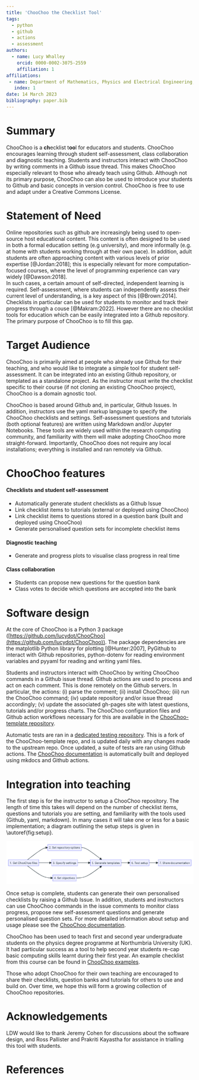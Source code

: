 ```yaml
---
title: 'ChooChoo the Checklist Tool'
tags:
  - python
  - github
  - actions
  - assessment
authors:
  - name: Lucy Whalley
    orcid: 0000-0002-3075-2559
    affiliation: 1
affiliations:
 - name: Department of Mathematics, Physics and Electrical Engineering, Northumbria University, Newcastle upon Tyne, UK
   index: 1
date: 14 March 2023
bibliography: paper.bib
---
```


# Summary

ChooChoo is a **ch**ecklist t**oo**l for educators and students. 
ChooChoo encourages learning through student self-assessment, class collaboration and diagnostic teaching. 
Students and instructors interact with ChooChoo by writing comments in a Github issue thread. This makes ChooChoo especially relevant to those who already teach using Github. Although not its primary purpose, ChooChoo can also be used to introduce your students to Github and basic concepts in version control.
ChooChoo is free to use and adapt under a Creative Commons License.

# Statement of Need

Online repositories such as github are increasingly being used to open-source host educational content. 
This content is often designed to be used in both a formal education setting (e.g university), and more informally (e.g. at home with students working through at their own pace). 
In addition, adult students are often approaching content with various levels of prior expertise [@Jordan:2018]; this is especially relevant for more computation-focused courses, where the level of programming experience can vary widely [@Dawson:2018].  
In such cases, a certain amount of self-directed, independent learning is required. Self-assessment, where students can independently assess their current level of understanding, is a key aspect of this [@Brown:2014]. Checklists in particular can be used for students to monitor and track their progress through a couse [@Makram:2022].
However there are no checklist tools for education which can be easily integrated into a Github repository. The primary purpose of ChooChoo is to fill this gap.

# Target Audience 

ChooChoo is primarily aimed at people who already use Github for their teaching, and who would like to integrate a simple tool for student self-assessment. It can be integrated into an existing Github repository, or templated as a standalone project. As the instructor must write the checklist specific to their course (if not cloning an existing ChooChoo project), ChooChoo is a domain agnostic tool. 

ChooChoo is based around Github and, in particular, Github Issues. In addition, instructors use the yaml markup language to specify the ChooChoo checklists and settings. Self-assessment questions and tutorials (both optional features) are written using Markdown and/or Jupyter Notebooks. These tools are widely used within the research computing community, and familiarity with them will make adopting ChooChoo more straight-forward. Importantly, ChooChoo does not require any local installations; everything is installed and ran remotely via Github.

# ChooChoo features 

#### Checklists and student self-assessment
- Automatically generate student checklists as a Github Issue
- Link checklist items to tutorials (external or deployed using ChooChoo)
- Link checklist items to questions stored in a question bank (built and deployed using ChooChoo)
- Generate personalised question sets for incomplete checklist items

#### Diagnostic teaching
- Generate and progress plots to visualise class progress in real time 

#### Class collaboration
- Students can propose new questions for the question bank
- Class votes to decide which questions are accepted into the bank

# Software design 

At the core of ChooChoo is a Python 3 package ([https://github.com/lucydot/ChooChoo](https://github.com/lucydot/ChooChoo)). The package dependencies are the matplotlib Python library for plotting [@Hunter:2007], PyGithub to interact with Github repositories, python-dotenv for reading environment variables and pyyaml for reading and writing yaml files.

Students and instructors interact with ChooChoo by writing ChooChoo commands in a Github issue thread. Github actions are used to process and act on each comment. This is done remotely on the Github servers. In particular, the actions: (i) parse the comment; (ii) install ChooChoo; (iii) run the ChooChoo command; (iv) update repository and/or issue thread accordingly; (v) update the associated gh-pages site with latest questions, tutorials and/or progress charts. The ChooChoo configuration files and Github action workflows necessary for this are available in the [ChooChoo-template repository](https://github.com/lucydot/ChooChoo-template). 

Automatic tests are ran in a [dedicated testing repository](https://github.com/choochoo-bot/ChooChoo-testing). This is a fork of the ChooChoo-template repo, and is updated daily with any changes made to the upstream repo. Once updated, a suite of tests are ran using Github actions. The [ChooChoo documentation](https://lucydot.github.io/ChooChoo/) is automatically built and deployed using mkdocs and Github actions.

# Integration into teaching

The first step is for the instructor to setup a ChooChoo repository. The length of time this takes will depend on the number of checklist items, questions and tutorials you are setting, and familiarity with the tools used (Github, yaml, markdown). In many cases it will take one or less for a basic implementation; a diagram outlining the setup steps is given in \autoref{fig:setup}.

![Diagram outlining the initial steps needed to setup a ChooChoo repository.\label{fig:setup}](setup.png)

Once setup is complete, students can generate their own personalised checklists by raising a Github Issue. In addition, students and instructors can use ChooChoo commands in the issue comments to monitor class progress, propose new self-assessment questions and generate personalised question sets. For more detailed information about setup and usage please see the [ChooChoo documentation](https://lucydot.github.io/ChooChoo/).

ChooChoo has been used to teach first and second year undergraduate students on the physics degree programme at Northumbria University (UK). It had particular success as a tool to help second year students re-cap basic computing skills learnt during their first year. An example checklist from this course can be found in [ChooChoo examples](https://github.com/lucydot/ChooChoo/examples/python_novice/).

Those who adopt ChooChoo for their own teaching are encouraged to share their checklists, question banks and tutorials for others to use and build on. Over time, we hope this will form a growing collection of ChooChoo repositories.

# Acknowledgements

LDW would like to thank Jeremy Cohen for discussions about the software design, and Ross Pallister and Prakriti Kayastha for assistance in trialling this tool with students.

# References
